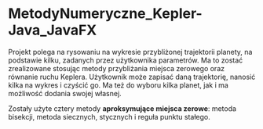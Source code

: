 # MetodyNumeryczne_Kepler-Java_JavaFX

Projekt polega na rysowaniu na wykresie przybliżonej trajektorii
planety, na podstawie kilku, zadanych przez użytkownika parametrów. Ma to zostać zrealizowane
stosując metody przybliżania miejsca zerowego oraz równanie ruchu Keplera. Użytkownik może
zapisać daną trajektorię, nanosić kilka na wykres i czyścić go. Ma też do wyboru kilka planet, jak i ma
możliwość dodania swojej własnej.

Zostały użyte cztery metody <b>aproksymujące miejsca zerowe</b>: metoda bisekcji,
metoda siecznych, stycznych i reguła punktu stałego.

